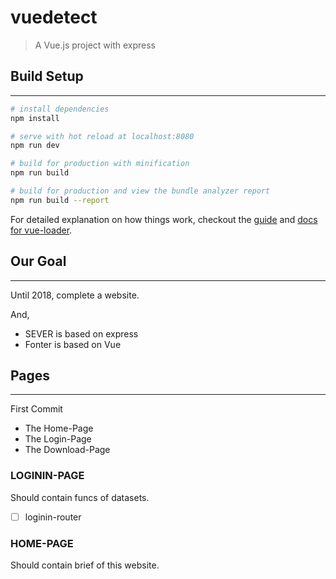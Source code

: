 # vuedetect

> A Vue.js project with express

## Build Setup
***

``` bash
# install dependencies
npm install

# serve with hot reload at localhost:8080
npm run dev

# build for production with minification
npm run build

# build for production and view the bundle analyzer report
npm run build --report
```

For detailed explanation on how things work, checkout the [guide](http://vuejs-templates.github.io/webpack/) and [docs for vue-loader](http://vuejs.github.io/vue-loader).

## Our Goal
***

Until 2018, complete a website.

And, 

* SEVER is based on express
* Fonter is based on Vue

## Pages
***

First Commit

* The Home-Page
* The Login-Page
* The Download-Page

### LOGININ-PAGE

Should contain funcs of datasets.

* [ ] loginin-router

### HOME-PAGE

Should contain brief of this website.

